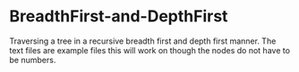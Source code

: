 # BreadthFirst-and-DepthFirst
Traversing a tree in a recursive breadth first and depth first manner. 
The text files are example files this will work on though the nodes do not have to be numbers.
